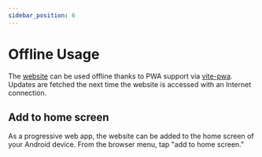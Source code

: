 ```yaml
---
sidebar_position: 6
---
```


# Offline Usage

The [website](https://killergerbah.github.io) can be used offline thanks to PWA support via [vite-pwa](https://vite-pwa-org.netlify.app/). Updates are fetched the next time the website is accessed with an Internet connection.

## Add to home screen

As a progressive web app, the website can be added to the home screen of your Android device. From the browser menu, tap "add to home screen."
